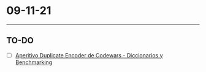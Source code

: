 # 09-11-21
---
## TO-DO
- [ ] [Aperitivo Duplicate Encoder de Codewars - Diccionarios y Benchmarking](https://www.codewars.com/kata/54b42f9314d9229fd6000d9c)